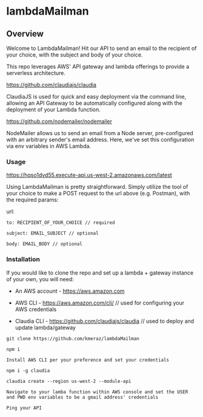 # lambdaMailman

## Overview

Welcome to LambdaMailman! Hit our API to send an email to the recipient of your choice, with the subject and body of your choice.

This repo leverages AWS' API gateway and lambda offerings to provide a serverless architecture.

https://github.com/claudiajs/claudia

ClaudiaJS is used for quick and easy deployment via the command line, allowing an API Gateway to be automatically configured along with the deployment of your Lambda function.

https://github.com/nodemailer/nodemailer

NodeMailer allows us to send an email from a Node server, pre-configured with an arbitrary sender's email address. Here, we've set this configuration via env variables in AWS Lambda.

### Usage
https://hqso1dvd55.execute-api.us-west-2.amazonaws.com/latest

Using LambdaMailman is pretty straightforward. Simply utilize the tool of your choice to make a POST request to the url above (e.g. Postman), with the required params:

url:
```
to: RECIPIENT_OF_YOUR_CHOICE // required

subject: EMAIL_SUBJECT // optional

body: EMAIL_BODY // optional
```

### Installation
If you would like to clone the repo and set up a lambda + gateway instance of your own, you will need:

- An AWS account - https://aws.amazon.com

- AWS CLI - https://aws.amazon.com/cli/ // used for configuring your AWS credentials

- Claudia CLI - https://github.com/claudiajs/claudia // used to deploy and update lambda/gateway

```
git clone https://github.com/kmeraz/lambdaMailman

npm i

Install AWS CLI per your preference and set your credentials

npm i -g claudia

claudia create --region us-west-2 --module-api

Navigate to your lamba function within AWS console and set the USER and PWD env variables to be a gmail address' credentials

Ping your API
```
